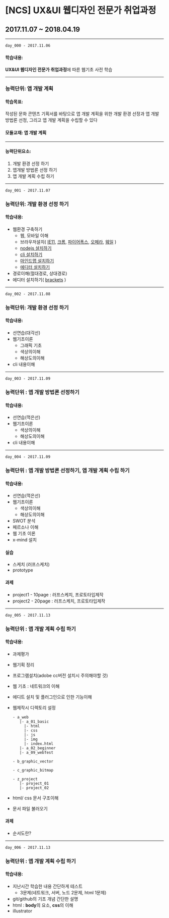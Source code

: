 # [NCS] UX&UI 웹디자인 전문가 취업과정
## 2017.11.07 ~ 2018.04.19
---
`day_000 - 2017.11.06`
#### 학습내용: 
 **UX&UI 웹디자인 전문가 취업과정**에 따른
 웹기초 사전 학습

---

### 능력단위: 앱 개발 계획
#### 학습목표: 
작성된 문화 콘텐츠 기획서를 바탕으로 앱 개발 계획을 위한 개발 환경 선정과 앱 개발 방법론 선정, 그리고 앱 개발 계획을 수립할 수 있다
#### 모듈교재: 앱 개발 계획
---
#### 능력단위요소:
1. 개발 환경 선정 하기
2. 앱개발 방법론 선정 하기  
3. 앱 개발 계획 수립 하기
---

`day_001 - 2017.11.07`

### 능력단위: 개발 환경 선정 하기

#### 학습내용:
 - 웹환경 구축하기
   - 웹, 모바일 이해
   - 브라우저설치(
       [IE11](https://support.microsoft.com/ko-kr/help/17621/internet-explorer-downloads),
       [크롬](http://google.com/chrome),
       [파이어폭스](http://mozilla.com),
       [오페라](http://opera.com),
       [웨일](http://whale.naver.com/) )
   - [nodejs 설치하기](https://nodejs.org/ko/)
   - [cli 설치하기](https://git-scm.com/)
   - [마인드맵 설치하기](http://www.xmind.net/)
   - [에디터 설치하기](http://brackets.io/)
 - 경로이해(절대경로, 상대경로)
 - 에디터 설치하기( [brackets](http://brackets.io) )

---
`day_002 - 2017.11.08`

### 능력단위: 개발 환경 선정 하기

#### 학습내용:
- 선연습(대각선)
- 웹기초이론
    - 그래픽 기초
    - 색상의이해
    - 해상도의이해
- cli 내용이해

---
`day_003 - 2017.11.09`

### 능력단위 : 앱 개발 방법론 선정하기

#### 학습내용:
- 선연습(꺽은선)
- 웹기초이론
    - 색상의이해
    - 해상도의이해
- cli 내용이해
---

`day_004 - 2017.11.09`

### 능력단위 : 앱 개발 방법론 선정하기, 앱 개발 계획 수립 하기

#### 학습내용:

- 선연습(꺽은선)
- 웹기초이론
  - 색상의이해
  - 해상도의이해
- SWOT 분석 
- 페르소나 이해
- 웹 기초 이론
- x-mind 설치

#### 실습

- 스케치 (러프스케치)
- prototype

#### 과제

- project1 - 10page : 러프스케치, 프로토타입제작
- project2 - 20page : 러프스케치, 프로토타입제작

---
`day_005 - 2017.11.13`

### 능력단위 : 앱 개발 계획 수립 하기

#### 학습내용:

- 과제평가


- 웹기획 정리

- 프로그램설치(adobe cc버전 설치시 주의해야할 것)

- 웹 기초 : 네트워크의 이해

- 에디트 설치 및 플러그인으로 인한 기능이해

- 웹제작시 디렉토리 설정

  ```tree
  - a_web
     |- a_01_basic
       |- html
       |- css
       |- js
       |- img
       |- index.html
     |- a_02_beginner
     |- a_09_webTest

  - b_graphic_vector

  - c_graphic_bitmap

  - z_project
     |- project_01
     |- project_02

  ```

- html/ css 문서 구조이해

- 문서 파일 불러오기

#### 과제
- 순서도란?

---

`day_006 - 2017.11.13`

### 능력단위 : 앱 개발 계획 수립 하기

#### 학습내용:

- 지난시간 학습한 내용 간단하게 테스트 
  - 3문제(네트워크, 서버, 노드 2문제, html 1문제)
- git/github의 기초 개념 간단한 설명
- html : **body**의 요소, **css**의 이해
- illustrator

